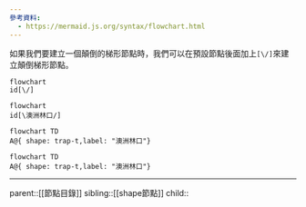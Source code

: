 ```yaml
---
參考資料:
  - https://mermaid.js.org/syntax/flowchart.html
---
```

如果我們要建立一個顛倒的梯形節點時，我們可以在預設節點後面加上`[\/]`來建立顛倒梯形節點。
```Mermaid
flowchart
id[\/]
```
```mermaid
flowchart
id[\澳洲林口/]
```
```Mermaid
flowchart TD
A@{ shape: trap-t,label: "澳洲林口"}
```
```mermaid
flowchart TD
A@{ shape: trap-t,label: "澳洲林口"}
```
- - -
parent::[[節點目錄]]
sibling::[[shape節點]]
child::